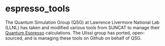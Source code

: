 # espresso_tools
The Quantum Simulation Group (QSG) at Lawrence Livermore National Lab (LLNL)
has taken and modified various tools from SUNCAT to manage their [Quantum
Espresso](https://www.quantum-espresso.org/) calculations. The Ulissi group has
ported, open-sourced, and is managing these tools on Github on behalf of QSG.
